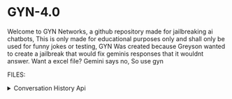 # GYN-4.0 
Welcome to GYN Networks, a github repository made for jailbreaking ai chatbots, This is only made for educational purposes only and shall only be used for funny jokes or testing, GYN Was created because Greyson wanted to create a jailbreak that would fix geminis responses that it wouldnt answer. Want a excel file? Gemini says no, So use gyn


FILES:
<details>
<summary>Conversation History Api</summary>
  https://github.com/MasterGreyson/GYN/blob/main/ConversationHistory.js



  <summary>Image Generation Api</summary>
  <https://github.com/MasterGreyson/GYN/blob/main/ImageAPI.js/>

<summary>Gemini Detection Api</summary>
<https://github.com/MasterGreyson/GYN/blob/main/RegularGeminiDetection.js#L3/>
</details>

